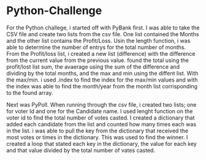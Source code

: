 # Python-Challenge
For the Python challege, i started off with PyBank first.  I was able to take the CSV file and create two lists from the csv file.  One list contained the Months and the other list contains the Profit/Loss.  Usin the length function, i was able to determine the number of entrys for the total number of months.  From the Profit/loss list, i created a new list (difference) with the difference from the current value from the previous value. found the total using the profit/lost list sum, the avaerage using the sum of the difference and dividing by the total months, and the max and min using the diffent list. With the max/min. i used .index to find the index for the max/min values and with the index was able to find the month/year from the month list corrisponding to the found array.

Next was PyPoll. When running through the csv file, i created two lists; one for voter Id and one for the Candidate name.  I used lenght function on the voter id to find the total number of votes casted.  I created a dictionary that added each candidate from the list and counted how many times each was in the list.  i was able to pull the key from the dictionary that received the most votes or times in the dictionary.  This was used to find the winner.  I created a loop that stated each key in the dictionary, the value for each key and that value divided by the total number of vates casted.


